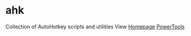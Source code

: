 # ahk
Collection of AutoHotkey scripts and utilities
View [Homepage](tdalon.github.io/ahk/)
[PowerTools](https://tdalon.github.io/ahk/PowerTools.html)
